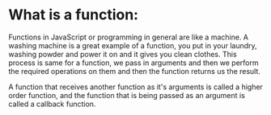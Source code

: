 # What is a function:
Functions in JavaScript or programming in general are like a machine. A washing machine is a great example of a function, you put in your laundry, washing powder and power it on and it gives you clean clothes. This process is same for a function, we pass in arguments and then we perform the required operations on them and then the function returns us the result. 

A function that receives another function as it's arguments is called a higher order function, and the function that is being passed as an argument is called a callback function.